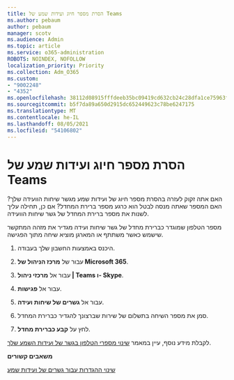 ```yaml
---
title: הסרת מספר חיוג ועידות שמע של Teams
ms.author: pebaum
author: pebaum
manager: scotv
ms.audience: Admin
ms.topic: article
ms.service: o365-administration
ROBOTS: NOINDEX, NOFOLLOW
localization_priority: Priority
ms.collection: Adm_O365
ms.custom:
- "9002248"
- "4352"
ms.openlocfilehash: 38112d08915fffdeeb35bc09419cd632cb24c28dfa1ce75963f0217fc274d67e
ms.sourcegitcommit: b5f7da89a650d2915dc652449623c78be6247175
ms.translationtype: MT
ms.contentlocale: he-IL
ms.lasthandoff: 08/05/2021
ms.locfileid: "54106802"
---
```

# <a name="teams-dial-in-conferencing-number-removal"></a>הסרת מספר חיוג ועידות שמע של Teams

האם אתה זקוק לעזרה בהסרת מספר חיוג של ועידות שמע מגשר שיחות הוועידה שלך? האם המספר שאתה מנסה לבטל הוא כרגע מספר ברירת המחדל? אם כן, תחילה עליך לשנות את מספר ברירת המחדל של גשר שיחות הוועידה.

מספר הטלפון שמוגדר כברירת מחדל של גשר שיחות ועידה מגדיר את מזהה המתקשר שישמש כאשר משתתף או המארגן מוציא שיחה מתוך הפגישה.

1. היכנס באמצעות החשבון שלך בעבודה.

2. עבור של **מרכז הניהול של Microsoft 365**.

3. עבור אל **מרכזי ניהול | Teams ו- Skype**.

4. עבור אל **פגישות**.

5. עבור אל **גשרים של שיחות ועידה**.

6. סמן את מספר השיחה בתשלום של שירות שברצונך להגדיר כברירת המחדל.

7. לחץ על **קבע כברירת מחדל**‏.

לקבלת מידע נוסף, עיין במאמר [שינוי מספרי הטלפון בגשר של ועידות השמע שלך](https://docs.microsoft.com/microsoftteams/change-the-phone-numbers-on-your-audio-conferencing-bridge).

**משאבים קשורים**

[שינוי ההגדרות עבור גשרים של ועידות שמע](https://docs.microsoft.com/microsoftteams/change-the-settings-for-an-audio-conferencing-bridge)

